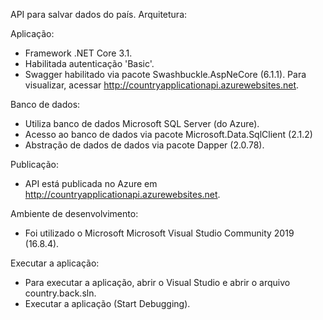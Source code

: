 API para salvar dados do país. Arquitetura:

Aplicação:
 - Framework .NET Core 3.1.
 - Habilitada autenticação 'Basic'.
 - Swagger habilitado via pacote Swashbuckle.AspNeCore (6.1.1). Para visualizar, acessar http://countryapplicationapi.azurewebsites.net.
 
Banco de dados:
 - Utiliza banco de dados Microsoft SQL Server (do Azure).
 - Acesso ao banco de dados via pacote Microsoft.Data.SqlClient (2.1.2)
 - Abstração de dados de dados via pacote Dapper (2.0.78).

Publicação:
 - API está publicada no Azure em http://countryapplicationapi.azurewebsites.net.

Ambiente de desenvolvimento:
 - Foi utilizado o Microsoft Microsoft Visual Studio Community 2019 (16.8.4).

Executar a aplicação:
 - Para executar a aplicação, abrir o Visual Studio e abrir o arquivo country.back.sln.
 - Executar a aplicação (Start Debugging).